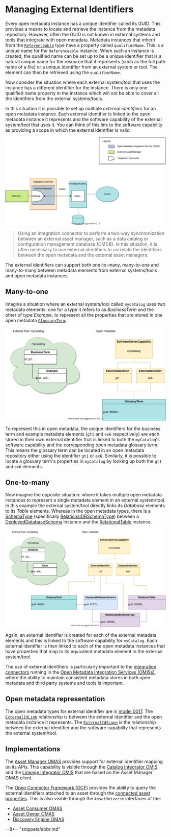<!-- SPDX-License-Identifier: CC-BY-4.0 -->
<!-- Copyright Contributors to the Egeria project. -->

# Managing External Identifiers

Every open metadata instance has a unique identifier called its GUID. This provides a means to locate and retrieve the instance from the metadata repository. However, often the GUID is not known in external systems and tools that integrate with open metadata. Metadata instances that inherit from the [`Referenceable`](/types/0/0010-Base-Model/#referenceable) type have a property called `qualifiedName`. This is a unique name for the `Referenceable` instance. When such an instance is created, the qualified name can be set up to be a unique identifier that is a natural unique name for the resource that it represents (such as the full path name of a file) or a unique identifier from an external system or tool. The element can then be retrieved using the `qualifiedName`.


Now consider the situation where each external system/tool that uses the instance has a different identifier for the instance. There is only one qualified name property in the instance which will not be able to cover all the identifiers from the external systems/tools.

In this situation it is possible to set up multiple *external identifiers* for an open metadata instance. Each external identifier is linked to the open metadata instance it represents and the software capability of the external system/tool that uses it. You can think of this link to the software capability as providing a scope in which the external identifier is valid.


![Synchronizing between an external asset manager an the open metadata ecosystem](external-asset-manager.svg)
> Using an integration connector to perform a two-way synchronization between an external asset manager, such as a data catalog or configuration management database (CMDB).  In this situation, it is often necessary to use external identifiers to correlate the identifiers between the open metadata and the external asset managers.

The external identifiers can support both one-to-many, many-to-one and many-to-many between metadata elements from external systems/tools and open metadata instances.

## Many-to-one

Imagine a situation where an external system/tool called `myCatalog` uses two metadata elements: one for a type it refers to as *BusinessTerm* and the other of type *Example*, to represent all the properties that are stored in one open metadata [`GlossaryTerm`](/types/3/0330-terms/#glossaryterm).

![Many external metadata elements mapping to one open metadata instance](external-identifiers-many-to-one-mapping.svg)

To represent this in open metadata, the unique identifiers for the business term and example metadata elements (`gt1` and `ex6` respectively) are each stored in their own external identifier that is linked to both the `myCatalog`'s software capability and the corresponding open metadata glossary term. This means the glossary term can be located in an open metadata repository either using the identifier `gt1` or `ex6`. Similarly, it is possible to locate a glossary term's properties in `myCatalog` by looking up both the `gt1` and `ex6` elements.

## One-to-many

Now imagine the opposite situation: where it takes multiple open metadata instances to represent a single metadata element in an external system/tool. In this example the external system/tool directly links its *Database* elements to its *Table* elements.  Whereas in the open metadata types, there is a [SchemaType](/types/5/0501-schema-elements/#schematype) (specifically [RelationalDBSchemaType](/types/5/0534-relational-schemas/#relationaldbschematype)) between a [DeployedDatabaseSchema](/types/5/0534-relational-schemas/#deployeddatabaseschema) instance and the [RelationalTable](/types/5/0534-relational-schemas/#relationaltable) instance.

![One external metadata element mapping to many open metadata instances](external-identifiers-one-to-many-mapping.svg)

Again, an external identifier is created for each of the external metadata elements and this is linked to the software capability for `myCatalog`. Each external identifier is then linked to each of the open metadata instances that have properties that map to its equivalent metadata element in the external system/tool.

The use of external identifiers is particularly important to the [integration connectors](/concepts/integration-connector) running in the [Open Metadata Integration Services (OMISs)](/services/omis), where the ability to maintain consistent metadata stores in both open metadata and third party systems and tools is important.

## Open metadata representation

The open metadata types for external identifier are in [model 0017](/types/0/0017-External-Identifiers). The [`ExternalIdLink`](/types/0/0017-External-Identifiers/#externalidlink) relationship is between the external identifier and the open metadata instance it represents. The [`ExternalIdScope`](/types/0/0017-External-Identifiers/#externalidscope) is the relationship between the external identifier and the software capability that represents the external system/tool.

## Implementations

The [Asset Manager OMAS](/services/omas/asset-manager/overview) provides support for external identifier mapping on its APIs. This capability is visible through the [Catalog Integrator OMIS](/services/omis/catalog-integrator/overview) and the [Lineage Integrator OMIS](/services/omis/lineage-integrator/overview) that are based on the Asset Manager OMAS client.

The [Open Connector Framework (OCF)](/frameworks/ocf/overview) provides the ability to query the external identifiers attached to an asset through the [connected asset properties](/concepts/connected-asset-properties). This is also visible through the *`AssetUniverse`* interfaces of the:

- [Asset Consumer OMAS](/services/omas/asset-consumer/overview)
- [Asset Owner OMAS](/services/omas/asset-owner/overview)
- [Discovery Engine OMAS](/services/omas/discovery-engine/overview)

--8<-- "snippets/abbr.md"
